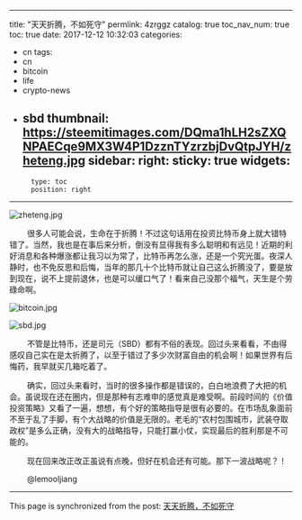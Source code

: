 
---
title: "天天折腾，不如死守"
permlink: 4zrggz
catalog: true
toc_nav_num: true
toc: true
date: 2017-12-12 10:32:03
categories:
- cn
tags:
- cn
- bitcoin
- life
- crypto-news
- sbd
thumbnail: https://steemitimages.com/DQma1hLH2sZXQNPAECqe9MX3W4P1DzznTYzrzbjDvQtpJYH/zheteng.jpg
sidebar:
    right:
        sticky: true
widgets:
    -
        type: toc
        position: right
---


![zheteng.jpg](https://steemitimages.com/DQma1hLH2sZXQNPAECqe9MX3W4P1DzznTYzrzbjDvQtpJYH/zheteng.jpg)

&nbsp;&nbsp;&nbsp;&nbsp;&nbsp;&nbsp;&nbsp;&nbsp;很多人可能会说，生命在于折腾！不过这句话用在投资比特币身上就大错特错了。当然，我也是在事后来分析，倒没有显得我有多么聪明和有远见！近期的利好消息和各种爆涨都让我习以为常了，比特币再怎么涨，还是一个究光蛋。夜深人静时，也不免反思和后悔，当年的那几十个比特币就让自己这么折腾没了，要是放到现在，说不上提前退休，也是可以缓口气了！看来自己没那个福气，天生是个劳碌命啊。

![bitcoin.jpg](https://steemitimages.com/DQmUKynTEySS1NSC8Z7pRuSiLmBPyKFgdSdXjuhf3LQuYwR/bitcoin.jpg)

![sbd.jpg](https://steemitimages.com/DQmNfe4QJDPAkezZKmbYJZEHP8mUBCq3eZ3dfUcicLSdjvy/sbd.jpg)

&nbsp;&nbsp;&nbsp;&nbsp;&nbsp;&nbsp;&nbsp;&nbsp;不管是比特币，还是司元（SBD）都有不俗的表现。回过头来看看，不由得感叹自己实在是太折腾了，以至于错过了多少次财富自由的机会啊！如果世界有后悔药，我早就买几箱吃着了。

&nbsp;&nbsp;&nbsp;&nbsp;&nbsp;&nbsp;&nbsp;&nbsp;确实，回过头来看时，当时的很多操作都是错误的，白白地浪费了大把的机会。虽说现在还在圈内，但是那种有志难申的感觉真是难受啊。前段时间的《价值投资策略》又看了一遍，想想，有个好的策略指导是很有必要的。在市场乱象面前不至于乱了手脚，有个大战略的价值是无限的。老毛的“农村包围城市，武装夺取政权”是多么正确，没有大的战略指导，只能打赢小仗，实现最后的胜利那是不可能的。

&nbsp;&nbsp;&nbsp;&nbsp;&nbsp;&nbsp;&nbsp;&nbsp;现在回来改正改正虽说有点晚，但好在机会还有可能。那下一波战略呢？！

&nbsp;&nbsp;&nbsp;&nbsp;&nbsp;&nbsp;&nbsp;&nbsp;@lemooljiang

- - -

This page is synchronized from the post: [天天折腾，不如死守](https://steemit.com/@lemooljiang/4zrggz)
